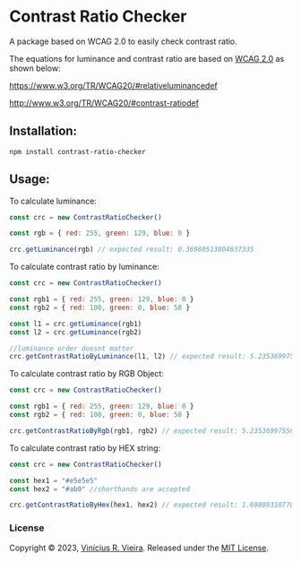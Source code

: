 # Contrast Ratio Checker

A package based on WCAG 2.0 to easily check contrast ratio.

The equations for luminance and contrast ratio are based on [WCAG 2.0](https://www.w3.org/TR/WCAG20/) as shown below:

https://www.w3.org/TR/WCAG20/#relativeluminancedef

http://www.w3.org/TR/WCAG20/#contrast-ratiodef

## Installation:

```
npm install contrast-ratio-checker
```

## Usage:

To calculate luminance:

```js
const crc = new ContrastRatioChecker()

const rgb = { red: 255, green: 129, blue: 0 }

crc.getLuminance(rgb) // expected result: 0.36960513804637335
```

To calculate contrast ratio by luminance:

```js
const crc = new ContrastRatioChecker()

const rgb1 = { red: 255, green: 129, blue: 0 }
const rgb2 = { red: 100, green: 0, blue: 58 }

const l1 = crc.getLuminance(rgb1)
const l2 = crc.getLuminance(rgb2)

//luminance order doesnt matter
crc.getContrastRatioByLuminance(l1, l2) // expected result: 5.235369975583679
```

To calculate contrast ratio by RGB Object:

```js
const crc = new ContrastRatioChecker()

const rgb1 = { red: 255, green: 129, blue: 0 }
const rgb2 = { red: 100, green: 0, blue: 58 }

crc.getContrastRatioByRgb(rgb1, rgb2) // expected result: 5.235369975583679
```

To calculate contrast ratio by HEX string:

```js
const crc = new ContrastRatioChecker()

const hex1 = "#e5e5e5"
const hex2 = "#ab0" //shorthands are accepted

crc.getContrastRatioByHex(hex1, hex2) // expected result: 1.698093107780376
```

### License

Copyright © 2023, [Vinícius R. Vieira](https://github.com/viniciusrvieira). Released under the [MIT License](/LICENSE).
